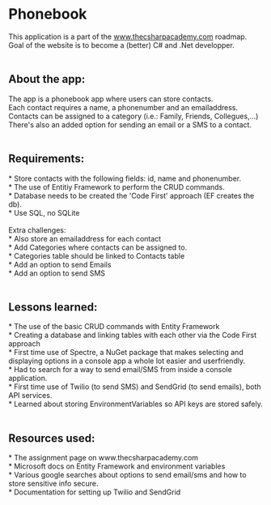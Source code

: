 <h1>Phonebook</h1>

This application is a part of the www.thecsharpacademy.com roadmap.<br>
Goal of the website is to become a (better) C# and .Net developper.<br>
<br>
<h2>About the app:</h2>
The app is a phonebook app where users can store contacts.<br>
Each contact requires a name, a phonenumber and an emailaddress.<br>
Contacts can be assigned to a category (i.e.: Family, Friends, Collegues,...)<br>
There's also an added option for sending an email or a SMS to a contact.<br>
<br>
<h2>Requirements:</h2>
* Store contacts with the following fields: id, name and phonenumber.<br>
* The use of Entitiy Framework to perform the CRUD commands.<br>
* Database needs to be created the 'Code First' approach (EF creates the db).<br>
* Use SQL, no SQLite<br>
<br>
Extra challenges:<br>
* Also store an emailaddress for each contact<br>
* Add Categories where contacts can be assigned to.<br>
* Categories table should be linked to Contacts table<br>
* Add an option to send Emails<br>
* Add an option to send SMS<br>
<br>
<h2>Lessons learned:</h2>
* The use of the basic CRUD commands with Entity Framework<br>
* Creating a database and linking tables with each other via the Code First approach<br>
* First time use of Spectre, a NuGet package that makes selecting and displaying options in a console app a whole lot easier and userfriendly.<br>
* Had to search for a way to send email/SMS from inside a console application.<br>
* First time use of Twilio (to send SMS) and SendGrid (to send emails), both API services.<br>
* Learned about storing EnvironmentVariables so API keys are stored safely.<br>
<br>
<h2>Resources used:</h2>
* The assignment page on www.thecsharpacademy.com <br>
* Microsoft docs on Entity Framework and environment variables<br>
* Various google searches about options to send email/sms and how to store sensitive info secure.<br>
* Documentation for setting up Twilio and SendGrid<br>
